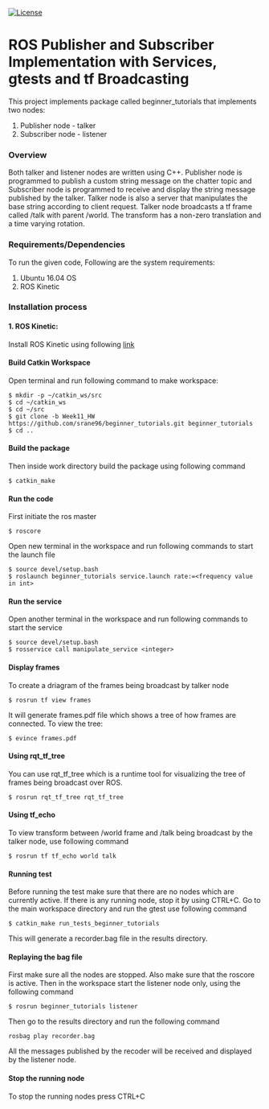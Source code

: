 [![License](https://img.shields.io/badge/License-BSD%203--Clause-blue.svg)](https://opensource.org/licenses/BSD-3-Clause)
# ROS Publisher and Subscriber Implementation with Services, gtests and tf Broadcasting
This project implements package called beginner_tutorials that implements two nodes:
1. Publisher node - talker
2. Subscriber node - listener

### Overview
Both talker and listener nodes are written using C++. Publisher node is programmed
to publish a custom string message on the chatter topic and Subscriber node is
programmed to receive and display the string message published by the talker.
Talker node is also a server that manipulates the base string according to client
request.
Talker node broadcasts a tf frame called /talk with parent /world. The transform has a non-zero translation and a 
time varying rotation.

### Requirements/Dependencies
To run the given code, Following are the system requirements:
1. Ubuntu 16.04 OS
2. ROS Kinetic

### Installation process
#### 1. ROS Kinetic:
Install ROS Kinetic using following [link](http://wiki.ros.org/ROS/Tutorials/InstallingandConfiguringROSEnvironment)

#### Build Catkin Workspace
Open terminal and run following command to make workspace:
```
$ mkdir -p ~/catkin_ws/src
$ cd ~/catkin_ws
$ cd ~/src
$ git clone -b Week11_HW https://github.com/srane96/beginner_tutorials.git beginner_tutorials
$ cd ..
```

#### Build the package
Then inside work directory build the package using following command
```
$ catkin_make
```

#### Run the code
First initiate the ros master
```
$ roscore
```
Open new terminal in the workspace and run following commands to start the launch file
```
$ source devel/setup.bash
$ roslaunch beginner_tutorials service.launch rate:=<frequency value in int>
```

#### Run the service
Open another terminal in the workspace and run following commands to start the service
```
$ source devel/setup.bash
$ rosservice call manipulate_service <integer>
```

#### Display frames
To create a driagram of the frames being broadcast by talker node
```
$ rosrun tf view frames
```
It will generate frames.pdf file which shows a tree of how frames are connected.
To view the tree:
```
$ evince frames.pdf
```

#### Using rqt_tf_tree
You can use rqt_tf_tree which is a runtime tool for visualizing the tree of frames being broadcast over ROS.
```
$ rosrun rqt_tf_tree rqt_tf_tree
```

#### Using tf_echo
To view transform between /world frame and /talk being broadcast by the talker node, use following command
```
$ rosrun tf tf_echo world talk
```

#### Running test
Before running the test make sure that there are no nodes which are currently active. If there is any running node, stop it by using CTRL+C.
Go to the main workspace directory and run the gtest use following command
```
$ catkin_make run_tests_beginner_tutorials
```
This will generate a recorder.bag file in the results directory.

#### Replaying the bag file
First make sure all the nodes are stopped. Also make sure that the roscore is active. Then in the workspace start the listener node only, using the following command
```
$ rosrun beginner_tutorials listener
```
Then go to the results directory and run the following command
```
rosbag play recorder.bag
```
All the messages published by the recoder will be received and displayed by the listener node.

#### Stop the running node
To stop the running nodes press CTRL+C

